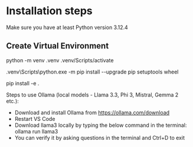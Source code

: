 # Installation steps
Make sure you have at least Python version 3.12.4
## Create Virtual Environment
python -m venv .venv
.venv/Scripts/activate

\.venv\Scripts\python.exe -m pip install --upgrade pip setuptools wheel

pip install -e .

Steps to use Ollama (local models - Llama 3.3, Phi 3, Mistral, Gemma 2 etc.):
- Download and install Ollama from https://ollama.com/download
- Restart VS Code
- Download llama3 locally by typing the below command in the terminal:
ollama run llama3
- You can verify it by asking questions in the terminal and Ctrl+D to exit